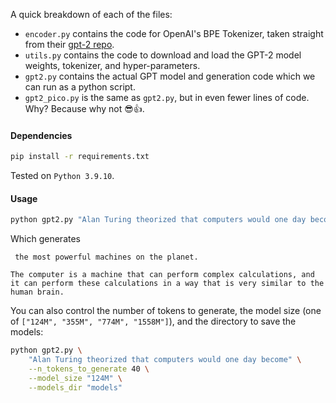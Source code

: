
A quick breakdown of each of the files:

* `encoder.py` contains the code for OpenAI's BPE Tokenizer, taken straight from their [gpt-2 repo](https://github.com/openai/gpt-2/blob/master/src/encoder.py).
* `utils.py` contains the code to download and load the GPT-2 model weights, tokenizer, and hyper-parameters.
* `gpt2.py` contains the actual GPT model and generation code which we can run as a python script.
* `gpt2_pico.py` is the same as `gpt2.py`, but in even fewer lines of code. Why? Because why not 😎👍.

#### Dependencies
```bash
pip install -r requirements.txt
```
Tested on `Python 3.9.10`.

#### Usage
```bash
python gpt2.py "Alan Turing theorized that computers would one day become"
```

Which generates

```
 the most powerful machines on the planet.

The computer is a machine that can perform complex calculations, and it can perform these calculations in a way that is very similar to the human brain.
```

You can also control the number of tokens to generate, the model size (one of `["124M", "355M", "774M", "1558M"]`), and the directory to save the models:

```bash
python gpt2.py \
    "Alan Turing theorized that computers would one day become" \
    --n_tokens_to_generate 40 \
    --model_size "124M" \
    --models_dir "models"
```
